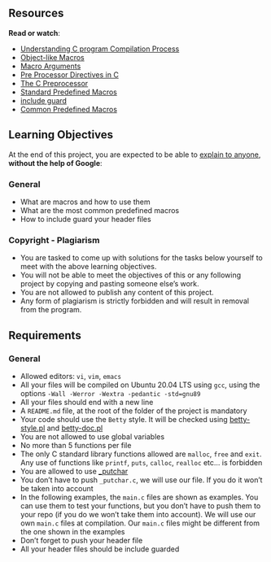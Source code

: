 ## Resources

**Read or watch**:

-   [Understanding C program Compilation Process](https://intranet.alxswe.com/rltoken/X0ithSsqlz_D0c8V8uA1HQ "Understanding C program Compilation Process")
-   [Object-like Macros](https://intranet.alxswe.com/rltoken/kaqIw352MSJ8xoi1xU09ZA "Object-like Macros")
-   [Macro Arguments](https://intranet.alxswe.com/rltoken/wcQZzunlgjepxExZFc2ORQ "Macro Arguments")
-   [Pre Processor Directives in C](https://intranet.alxswe.com/rltoken/S4zfCHzg82fUAxdt8_SaZQ "Pre Processor Directives in C")
-   [The C Preprocessor](https://intranet.alxswe.com/rltoken/G33GiOIZofiIN4Tx9_acbQ "The C Preprocessor")
-   [Standard Predefined Macros](https://intranet.alxswe.com/rltoken/0OYhpL2cJfsIMBWhTuZsAA "Standard Predefined Macros")
-   [include guard](https://intranet.alxswe.com/rltoken/oF2vgIZNePdU965jCEZLHA "include guard")
-   [Common Predefined Macros](https://intranet.alxswe.com/rltoken/ROl5xAMKX-JpenEqmf7FnQ "Common Predefined Macros")

## Learning Objectives

At the end of this project, you are expected to be able to [explain to anyone](https://intranet.alxswe.com/rltoken/ipbpW8pLm91jdr3YD-AENg "explain to anyone"), **without the help of Google**:

### General

-   What are macros and how to use them
-   What are the most common predefined macros
-   How to include guard your header files

### Copyright - Plagiarism

-   You are tasked to come up with solutions for the tasks below yourself to meet with the above learning objectives.
-   You will not be able to meet the objectives of this or any following project by copying and pasting someone else’s work.
-   You are not allowed to publish any content of this project.
-   Any form of plagiarism is strictly forbidden and will result in removal from the program.

## Requirements

### General

-   Allowed editors: `vi`, `vim`, `emacs`
-   All your files will be compiled on Ubuntu 20.04 LTS using `gcc`, using the options `-Wall -Werror -Wextra -pedantic -std=gnu89`
-   All your files should end with a new line
-   A `README.md` file, at the root of the folder of the project is mandatory
-   Your code should use the `Betty` style. It will be checked using [betty-style.pl](https://github.com/alx-tools/Betty/blob/master/betty-style.pl "betty-style.pl") and [betty-doc.pl](https://github.com/alx-tools/Betty/blob/master/betty-doc.pl "betty-doc.pl")
-   You are not allowed to use global variables
-   No more than 5 functions per file
-   The only C standard library functions allowed are `malloc`, `free` and `exit`. Any use of functions like `printf`, `puts`, `calloc`, `realloc` etc… is forbidden
-   You are allowed to use [\_putchar](https://github.com/alx-tools/_putchar.c/blob/master/_putchar.c "_putchar")
-   You don’t have to push `_putchar.c`, we will use our file. If you do it won’t be taken into account
-   In the following examples, the `main.c` files are shown as examples. You can use them to test your functions, but you don’t have to push them to your repo (if you do we won’t take them into account). We will use our own `main.c` files at compilation. Our `main.c` files might be different from the one shown in the examples
-   Don’t forget to push your header file
-   All your header files should be include guarded
